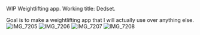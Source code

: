 WIP Weightlifting app.
Working title: Dedset.

Goal is to make a weightlifting app that I will actually use over anything else.
![IMG_7205](https://github.com/user-attachments/assets/7480a6be-2074-4ee4-a5d7-9c262d2def90)
![IMG_7206](https://github.com/user-attachments/assets/4d473073-b4a0-46fb-8bfc-627293b2f1a6)
![IMG_7207](https://github.com/user-attachments/assets/6f4c5ccf-c7df-466d-843a-3e1340af9bdf)
![IMG_7208](https://github.com/user-attachments/assets/1cc71775-a861-4be9-9b57-1e1f86f6c10e)
